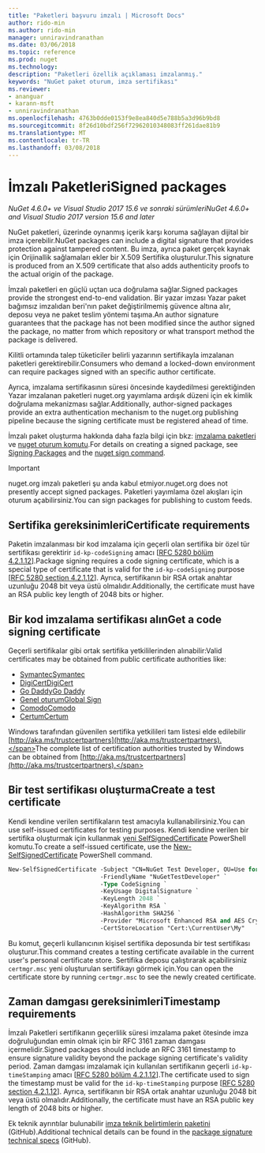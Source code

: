 ```yaml
---
title: "Paketleri başvuru imzalı | Microsoft Docs"
author: rido-min
ms.author: rido-min
manager: unniravindranathan
ms.date: 03/06/2018
ms.topic: reference
ms.prod: nuget
ms.technology: 
description: "Paketleri özellik açıklaması imzalanmış."
keywords: "NuGet paket oturum, imza sertifikası"
ms.reviewer:
- ananguar
- karann-msft
- unniravindranathan
ms.openlocfilehash: 4763b0dde0153f9e8ea840d5e788b5a3d96b9bd8
ms.sourcegitcommit: 8f26d10bdf256f72962010348083ff261dae81b9
ms.translationtype: MT
ms.contentlocale: tr-TR
ms.lasthandoff: 03/08/2018
---
```

# <a name="signed-packages"></a><span data-ttu-id="860f8-104">İmzalı Paketleri</span><span class="sxs-lookup"><span data-stu-id="860f8-104">Signed packages</span></span>

<span data-ttu-id="860f8-105">*NuGet 4.6.0+ ve Visual Studio 2017 15.6 ve sonraki sürümleri*</span><span class="sxs-lookup"><span data-stu-id="860f8-105">*NuGet 4.6.0+ and Visual Studio 2017 version 15.6 and later*</span></span>

<span data-ttu-id="860f8-106">NuGet paketleri, üzerinde oynanmış içerik karşı koruma sağlayan dijital bir imza içerebilir.</span><span class="sxs-lookup"><span data-stu-id="860f8-106">NuGet packages can include a digital signature that provides protection against tampered content.</span></span> <span data-ttu-id="860f8-107">Bu imza, ayrıca paket gerçek kaynak için Orijinallik sağlamaları ekler bir X.509 Sertifika oluşturulur.</span><span class="sxs-lookup"><span data-stu-id="860f8-107">This signature is produced from an X.509 certificate that also adds authenticity proofs to the actual origin of the package.</span></span>

<span data-ttu-id="860f8-108">İmzalı paketleri en güçlü uçtan uca doğrulama sağlar.</span><span class="sxs-lookup"><span data-stu-id="860f8-108">Signed packages provide the strongest end-to-end validation.</span></span> <span data-ttu-id="860f8-109">Bir yazar imzası Yazar paket bağımsız imzalıdan beri'nın paket değiştirilmemiş güvence altına alır, deposu veya ne paket teslim yöntemi taşıma.</span><span class="sxs-lookup"><span data-stu-id="860f8-109">An author signature guarantees that the package has not been modified since the author signed the package, no matter from which repository or what transport method the package is delivered.</span></span>

<span data-ttu-id="860f8-110">Kilitli ortamında talep tüketiciler belirli yazarının sertifikayla imzalanan paketleri gerektirebilir.</span><span class="sxs-lookup"><span data-stu-id="860f8-110">Consumers who demand a locked-down environment can require packages signed with an specific author certificate.</span></span>

<span data-ttu-id="860f8-111">Ayrıca, imzalama sertifikasının süresi öncesinde kaydedilmesi gerektiğinden Yazar imzalanan paketleri nuget.org yayımlama ardışık düzeni için ek kimlik doğrulama mekanizması sağlar.</span><span class="sxs-lookup"><span data-stu-id="860f8-111">Additionally, author-signed packages provide an extra authentication mechanism to the nuget.org publishing pipeline because the signing certificate must be registered ahead of time.</span></span>

<span data-ttu-id="860f8-112">İmzalı paket oluşturma hakkında daha fazla bilgi için bkz: [imzalama paketleri](../create-packages/Sign-a-package.md) ve [nuget oturum komutu](../tools/cli-ref-sign.md).</span><span class="sxs-lookup"><span data-stu-id="860f8-112">For details on creating a signed package, see [Signing Packages](../create-packages/Sign-a-package.md) and the [nuget sign command](../tools/cli-ref-sign.md).</span></span>

> [!Important]
> <span data-ttu-id="860f8-113">nuget.org imzalı paketleri şu anda kabul etmiyor.</span><span class="sxs-lookup"><span data-stu-id="860f8-113">nuget.org does not presently accept signed packages.</span></span> <span data-ttu-id="860f8-114">Paketleri yayımlama özel akışları için oturum açabilirsiniz.</span><span class="sxs-lookup"><span data-stu-id="860f8-114">You can sign packages for publishing to custom feeds.</span></span>

## <a name="certificate-requirements"></a><span data-ttu-id="860f8-115">Sertifika gereksinimleri</span><span class="sxs-lookup"><span data-stu-id="860f8-115">Certificate requirements</span></span>

<span data-ttu-id="860f8-116">Paketin imzalanması bir kod imzalama için geçerli olan sertifika bir özel tür sertifikası gerektirir `id-kp-codeSigning` amacı [[RFC 5280 bölüm 4.2.1.12](https://tools.ietf.org/html/rfc5280#section-4.2.1.12)].</span><span class="sxs-lookup"><span data-stu-id="860f8-116">Package signing requires a code signing certificate, which is a special type of certificate that is valid for the `id-kp-codeSigning` purpose [[RFC 5280 section 4.2.1.12](https://tools.ietf.org/html/rfc5280#section-4.2.1.12)].</span></span> <span data-ttu-id="860f8-117">Ayrıca, sertifikanın bir RSA ortak anahtar uzunluğu 2048 bit veya üstü olmalıdır.</span><span class="sxs-lookup"><span data-stu-id="860f8-117">Additionally, the certificate must have an RSA public key length of 2048 bits or higher.</span></span>

## <a name="get-a-code-signing-certificate"></a><span data-ttu-id="860f8-118">Bir kod imzalama sertifikası alın</span><span class="sxs-lookup"><span data-stu-id="860f8-118">Get a code signing certificate</span></span>

<span data-ttu-id="860f8-119">Geçerli sertifikalar gibi ortak sertifika yetkililerinden alınabilir:</span><span class="sxs-lookup"><span data-stu-id="860f8-119">Valid certificates may be obtained from public certificate authorities like:</span></span>

- [<span data-ttu-id="860f8-120">Symantec</span><span class="sxs-lookup"><span data-stu-id="860f8-120">Symantec</span></span>](https://trustcenter.websecurity.symantec.com/process/trust/productOptions?productType=SoftwareValidationClass3)
- [<span data-ttu-id="860f8-121">DigiCert</span><span class="sxs-lookup"><span data-stu-id="860f8-121">DigiCert</span></span>](https://www.digicert.com/code-signing/)
- [<span data-ttu-id="860f8-122">Go Daddy</span><span class="sxs-lookup"><span data-stu-id="860f8-122">Go Daddy</span></span>](https://www.godaddy.com/web-security/code-signing-certificate)
- [<span data-ttu-id="860f8-123">Genel oturum</span><span class="sxs-lookup"><span data-stu-id="860f8-123">Global Sign</span></span>](https://www.globalsign.com/en/code-signing-certificate/)
- [<span data-ttu-id="860f8-124">Comodo</span><span class="sxs-lookup"><span data-stu-id="860f8-124">Comodo</span></span>](https://www.comodo.com/e-commerce/code-signing/code-signing-certificate.php)
- [<span data-ttu-id="860f8-125">Certum</span><span class="sxs-lookup"><span data-stu-id="860f8-125">Certum</span></span>](https://www.certum.eu/certum/cert,offer_en_open_source_cs.xml) 

<span data-ttu-id="860f8-126">Windows tarafından güvenilen sertifika yetkilileri tam listesi elde edilebilir [http://aka.ms/trustcertpartners](http://aka.ms/trustcertpartners).</span><span class="sxs-lookup"><span data-stu-id="860f8-126">The complete list of certification authorities trusted by Windows can be obtained from [http://aka.ms/trustcertpartners](http://aka.ms/trustcertpartners).</span></span>

## <a name="create-a-test-certificate"></a><span data-ttu-id="860f8-127">Bir test sertifikası oluşturma</span><span class="sxs-lookup"><span data-stu-id="860f8-127">Create a test certificate</span></span>

<span data-ttu-id="860f8-128">Kendi kendine verilen sertifikaların test amacıyla kullanabilirsiniz.</span><span class="sxs-lookup"><span data-stu-id="860f8-128">You can use self-issued certificates for testing purposes.</span></span> <span data-ttu-id="860f8-129">Kendi kendine verilen bir sertifika oluşturmak için kullanmak [yeni SelfSignedCertificate](https://docs.microsoft.com/en-us/powershell/module/pkiclient/new-selfsignedcertificate) PowerShell komutu.</span><span class="sxs-lookup"><span data-stu-id="860f8-129">To create a self-issued certificate, use the [New-SelfSignedCertificate](https://docs.microsoft.com/en-us/powershell/module/pkiclient/new-selfsignedcertificate) PowerShell command.</span></span>

```ps
New-SelfSignedCertificate -Subject "CN=NuGet Test Developer, OU=Use for testing purposes ONLY" `
                          -FriendlyName "NuGetTestDeveloper" `
                          -Type CodeSigning `
                          -KeyUsage DigitalSignature `
                          -KeyLength 2048 `
                          -KeyAlgorithm RSA `
                          -HashAlgorithm SHA256 `
                          -Provider "Microsoft Enhanced RSA and AES Cryptographic Provider" `
                          -CertStoreLocation "Cert:\CurrentUser\My" 
```

<span data-ttu-id="860f8-130">Bu komut, geçerli kullanıcının kişisel sertifika deposunda bir test sertifikası oluşturur.</span><span class="sxs-lookup"><span data-stu-id="860f8-130">This command creates a testing certificate available in the current user's personal certificate store.</span></span> <span data-ttu-id="860f8-131">Sertifika deposu çalıştırarak açabilirsiniz `certmgr.msc` yeni oluşturulan sertifikayı görmek için.</span><span class="sxs-lookup"><span data-stu-id="860f8-131">You can open the certificate store by running `certmgr.msc` to see the newly created certificate.</span></span>

## <a name="timestamp-requirements"></a><span data-ttu-id="860f8-132">Zaman damgası gereksinimleri</span><span class="sxs-lookup"><span data-stu-id="860f8-132">Timestamp requirements</span></span>

<span data-ttu-id="860f8-133">İmzalı Paketleri sertifikanın geçerlilik süresi imzalama paket ötesinde imza doğruluğundan emin olmak için bir RFC 3161 zaman damgası içermelidir.</span><span class="sxs-lookup"><span data-stu-id="860f8-133">Signed packages should include an RFC 3161 timestamp to ensure signature validity beyond the package signing certificate's validity period.</span></span> <span data-ttu-id="860f8-134">Zaman damgası imzalamak için kullanılan sertifikanın geçerli `id-kp-timeStamping` amacı [[RFC 5280 bölüm 4.2.1.12](https://tools.ietf.org/html/rfc5280#section-4.2.1.12)].</span><span class="sxs-lookup"><span data-stu-id="860f8-134">The certificate used to sign the timestamp must be valid for the `id-kp-timeStamping` purpose [[RFC 5280 section 4.2.1.12](https://tools.ietf.org/html/rfc5280#section-4.2.1.12)].</span></span> <span data-ttu-id="860f8-135">Ayrıca, sertifikanın bir RSA ortak anahtar uzunluğu 2048 bit veya üstü olmalıdır.</span><span class="sxs-lookup"><span data-stu-id="860f8-135">Additionally, the certificate must have an RSA public key length of 2048 bits or higher.</span></span>

<span data-ttu-id="860f8-136">Ek teknik ayrıntılar bulunabilir [imza teknik belirtimlerin paketini](https://github.com/NuGet/Home/wiki/Package-Signatures-Technical-Details) (GitHub).</span><span class="sxs-lookup"><span data-stu-id="860f8-136">Additional technical details can be found in the [package signature technical specs](https://github.com/NuGet/Home/wiki/Package-Signatures-Technical-Details) (GitHub).</span></span>
